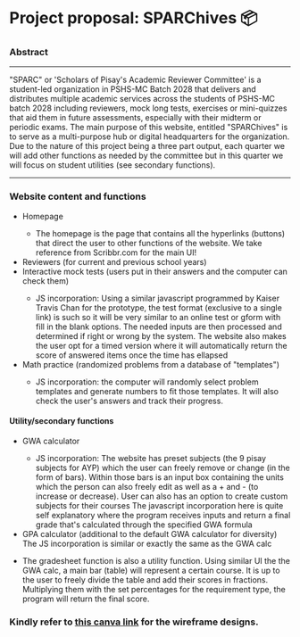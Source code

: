 <h1>
  Project proposal: SPARChives 📦
</h1>

<h3>
  Abstract
</h3>
<hr>
"SPARC" or 'Scholars of Pisay's Academic Reviewer Committee' is a student-led organization in PSHS-MC Batch 2028 that delivers 
and distributes multiple academic services across the students of PSHS-MC batch 2028  including reviewers, mock long tests, exercises
or mini-quizzes that aid them in future assessments, especially with their midterm or periodic exams. 
The main purpose of this website, entitled "SPARChives" is to serve as a multi-purpose hub or digital headquarters for the organization.
Due to the nature of this project being a three part output, each quarter we will add other functions as needed by the committee but in this quarter we will focus
on student utilities (see secondary functions). 
<hr>
<h3>
  Website content and functions
</h3>
<ul>
  <li>Homepage</li>
  <ul>
    <li> The homepage is the page that contains all the hyperlinks (buttons) that direct the user to other functions of the website. We take reference from Scribbr.com for the main UI!</li>
  </ul>
  <li>Reviewers (for current and previous school years)</li>
  <li>Interactive mock tests (users put in their answers and the computer can check them)</li>
  <ul>
    <li>JS incorporation: Using a similar javascript programmed by Kaiser Travis Chan for the prototype, the test format (exclusive to a single link) is such so it will be very similar to an online test or gform with fill in the blank options. 
The needed inputs are then processed and determined if right or wrong by the system. The website also makes the user opt for a timed version where it will automatically return the score of answered items once the time has ellapsed</li>
  </ul>
  <li>Math practice (randomized problems from a database of "templates")</li>
  <ul>
    <li>JS incorporation: the computer will randomly select problem templates and generate numbers to fit those templates. It will also check the user's answers and track their progress.</li>
  </ul>
</ul>
<h4>
  Utility/secondary functions
</h4>
<ul>
  <li>GWA calculator</li>
  <ul>
    <li>JS incorporation: The website has preset subjects (the 9 pisay subjects for AYP) which the
user can freely remove or change (in the form of bars). Within those bars is an input box containing the units which the person can also freely edit
as well as a + and - (to increase or decrease). User can also has an option to create custom subjects for their courses
    The javascript incorporation here is quite self explanatory where the program receives inputs and return a final grade that's calculated through the specified GWA formula</li>
  </ul>
  <li> GPA calculator (additional to the default GWA calculator for diversity) The JS incorporation is similar or exactly the same as the GWA calc</li>
</ul>

<ul>
  <li> The gradesheet function is also a utility function. Using similar UI the the GWA calc, a main bar (table) will represent a certain course. 
  It is up to the user to freely divide the table and add their scores in fractions. Multiplying them with the set percentages for the requirement type, the program will return the final score.</li>
</ul>

<h3>
  Kindly refer to <a href="https://www.canva.com/design/DAGVaV8y1DY/JaB3C07QIKqZ-RQtxEz4FQ/edit">this canva link</a> for the wireframe designs.
</h3>
